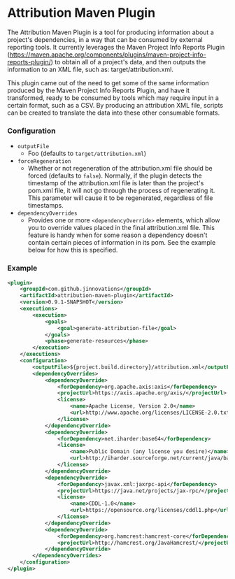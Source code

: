 # Attribution Maven Plugin

The Attribution Maven Plugin is a tool for producing information about a project's dependencies, in a way that can be consumed by external reporting tools. It currently leverages the Maven Project Info Reports Plugin (https://maven.apache.org/components/plugins/maven-project-info-reports-plugin/) to obtain all of a project's data, and then outputs the information to an XML file, such as: target/attribution.xml.

This plugin came out of the need to get some of the same information produced by the Maven Project Info Reports Plugin, and have it transformed, ready to be consumed by tools which may require input in a certain format, such as a CSV. By producing an attribution XML file, scripts can be created to translate the data into these other consumable formats.

### Configuration

* `outputFile`
  * Foo (defaults to `target/attribution.xml`)
* `forceRegeneration`
  * Whether or not regeneration of the attribution.xml file should be forced (defaults to `false`).  Normally, if the plugin detects the timestamp of the attribution.xml file is later than the project's pom.xml file, it will not go through the process of regenerating it.  This parameter will cause it to be regenerated, regardless of file timestamps.
* `dependencyOverrides`
  * Provides one or more `<dependencyOverride>` elements, which allow you to override values placed in the final attribution.xml file.  This feature is handy when for some reason a dependency doesn't contain certain pieces of information in its pom.  See the example below for how this is specified.

### Example

```xml
<plugin>
    <groupId>com.github.jinnovations</groupId>
    <artifactId>attribution-maven-plugin</artifactId>
    <version>0.9.1-SNAPSHOT</version>
    <executions>
        <execution>
            <goals>
                <goal>generate-attribution-file</goal>
            </goals>
            <phase>generate-resources</phase>
        </execution>
    </executions>
    <configuration>
        <outputFile>${project.build.directory}/attribution.xml</outputFile>
        <dependencyOverrides>
            <dependencyOverride>
                <forDependency>org.apache.axis:axis</forDependency>
                <projectUrl>https://axis.apache.org/axis/</projectUrl>
                <license>
                    <name>Apache License, Version 2.0</name>
                    <url>http://www.apache.org/licenses/LICENSE-2.0.txt</url>
                </license>
            </dependencyOverride>
            <dependencyOverride>
                <forDependency>net.iharder:base64</forDependency>
                <license>
                    <name>Public Domain (any license you desire)</name>
                    <url>http://iharder.sourceforge.net/current/java/base64/</url>
                </license>
            </dependencyOverride>
            <dependencyOverride>
                <forDependency>javax.xml:jaxrpc-api</forDependency>
                <projectUrl>https://java.net/projects/jax-rpc/</projectUrl>
                <license>
                    <name>CDDL-1.0</name>
                    <url>https://opensource.org/licenses/cddl1.php</url>
                </license>
            </dependencyOverride>
            <dependencyOverride>
                <forDependency>org.hamcrest:hamcrest-core</forDependency>
                <projectUrl>http://hamcrest.org/JavaHamcrest/</projectUrl>
            </dependencyOverride>
        </dependencyOverrides>
    </configuration>
</plugin>
```